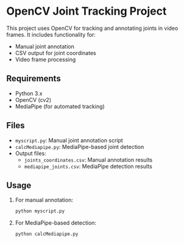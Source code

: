 # OpenCV Joint Tracking Project

This project uses OpenCV for tracking and annotating joints in video frames. It includes functionality for:

- Manual joint annotation
- CSV output for joint coordinates
- Video frame processing

## Requirements

- Python 3.x
- OpenCV (cv2)
- MediaPipe (for automated tracking)

## Files

- `myscript.py`: Manual joint annotation script
- `calcMediapipe.py`: MediaPipe-based joint detection
- Output files:
  - `joints_coordinates.csv`: Manual annotation results
  - `mediapipe_joints.csv`: MediaPipe detection results

## Usage

1. For manual annotation:
   ```bash
   python myscript.py
   ```

2. For MediaPipe-based detection:
   ```bash
   python calcMediapipe.py
   ```
